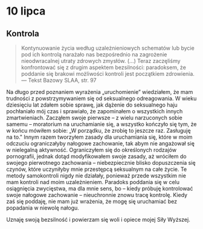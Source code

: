 
# 10 lipca

## Kontrola

> Kontynuowanie życia według uzależnieniowych schematów lub bycie pod ich kontrolą narażało nas bezpośrednio na zagrożenie nieodwracalnej utraty zdrowych zmysłów. (...) Teraz zaczęliśmy konfrontować się z drugim aspektem bezsilności: paradoksem, że poddanie się brakowi możliwości kontroli jest początkiem zdrowienia. — Tekst Bazowy SLAA, str. 97

Na długo przed poznaniem wyrażenia „uruchomienie” wiedziałem, że mam trudności z powstrzymywaniem się od seksualnego odreagowania. W wieku dziesięciu lat zdałem sobie sprawę, jak dążenie do seksualnego haju pochłaniało mój czas i sprawiało, że ​​zapominałem o wszystkich innych zmartwieniach. Zacząłem swoje pierwsze – z wielu narzuconych sobie samemu – moratorium na uruchamianie się, a wszystko kończyło się tym, że w końcu mówiłem sobie: „W porządku, że zrobię to jeszcze raz. Zasługuję na to." Innym razem tworzyłem zasady dla uruchamiania się, które w moim odczuciu ograniczałyby nałogowe zachowanie, tak abym nie angażował się w nielegalną aktywność. Ograniczyłem się do określonych rodzajów pornografii, jednak dotąd modyfikowałem swoje zasady, aż wróciłem do swojego pierwotnego zachowania – niebezpiecznie blisko dopuszczenia się czynów, które uczyniłyby mnie przestępcą seksualnym na całe życie. Te metody samokontroli nigdy nie działały, ponieważ przede wszystkim nie mam kontroli nad moim uzależnieniem. Paradoks poddania się w celu osiągnięcia zwycięstwa, ma dla mnie sens, bo – kiedy próbuję kontrolować swoje nałogowe zachowanie – nieuchronnie znowu tracę kontrolę. Kiedy zaś się poddaję, nie mam już wrażenia, że mogę się uruchamiać bez popadania w niewolę nałogu.

Uznaję swoją bezsilność i powierzam się woli i opiece mojej Siły Wyższej.
